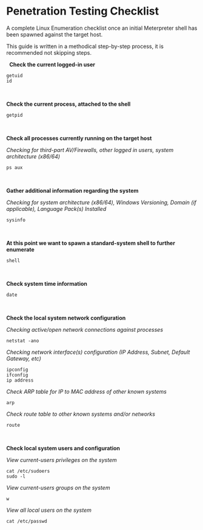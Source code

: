 # Penetration Testing Checklist

A complete Linux Enumeration checklist once an initial Meterpreter shell has been spawned against the target host.

This guide is written in a methodical step-by-step process, it is recommended not skipping steps.&nbsp;
&nbsp;

&nbsp;
**Check the current logged-in user**
```Windows
getuid
id
```
&nbsp;

**Check the current process, attached to the shell**
```Windows
getpid
```
&nbsp;

**Check all processes currently running on the target host**

*Checking for third-part AV/Firewalls, other logged in users, system architecture (x86/64)*
```Windows
ps aux
```
&nbsp;

**Gather additional information regarding the system**

*Checking for system architecture (x86/64), Windows Versioning, Domain (if applicable), Language Pack(s) Installed*
```Windows
sysinfo
```
&nbsp;

**At this point we want to spawn a standard-system shell to further enumerate**
```Windows
shell
```
&nbsp;

**Check system time information**
```Windows
date
```
&nbsp;

**Check the local system network configuration**

*Checking active/open network connections against processes*
```Windows
netstat -ano
```
*Checking network interface(s) configuration (IP Address, Subnet, Default Gateway, etc)*
```Windows
ipconfig
ifconfig
ip address
```
*Check ARP table for IP to MAC address of other known systems*
```Windows
arp
```
*Check route table to other known systems and/or networks*
```Windows
route
```
&nbsp;

**Check local system users and configuration**

*View current-users privileges on the system*
```Windows
cat /etc/sudoers
sudo -l
```
*View current-users groups on the system*
```Windows
w
```
*View all local users on the system*
```Windows
cat /etc/passwd
```
